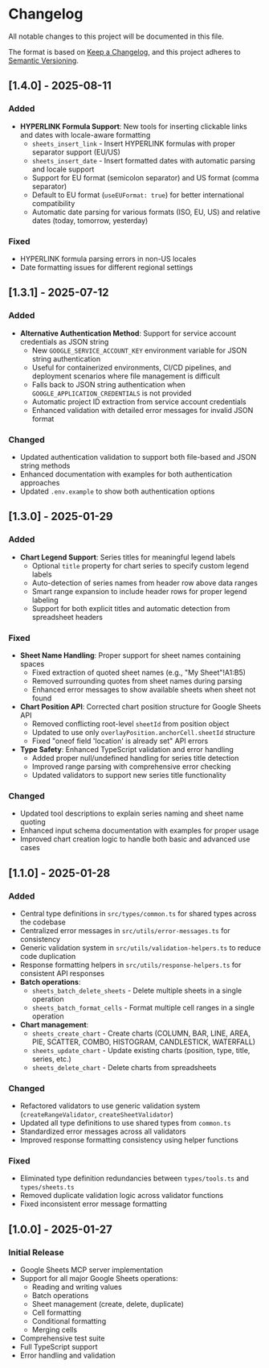 # Changelog

All notable changes to this project will be documented in this file.

The format is based on [Keep a Changelog](https://keepachangelog.com/en/1.1.0/),
and this project adheres to [Semantic Versioning](https://semver.org/spec/v2.0.0.html).

## [1.4.0] - 2025-08-11

### Added
- **HYPERLINK Formula Support**: New tools for inserting clickable links and dates with locale-aware formatting
  - `sheets_insert_link` - Insert HYPERLINK formulas with proper separator support (EU/US)
  - `sheets_insert_date` - Insert formatted dates with automatic parsing and locale support
  - Support for EU format (semicolon separator) and US format (comma separator)
  - Default to EU format (`useEUFormat: true`) for better international compatibility
  - Automatic date parsing for various formats (ISO, EU, US) and relative dates (today, tomorrow, yesterday)

### Fixed
- HYPERLINK formula parsing errors in non-US locales
- Date formatting issues for different regional settings

## [1.3.1] - 2025-07-12

### Added
- **Alternative Authentication Method**: Support for service account credentials as JSON string
  - New `GOOGLE_SERVICE_ACCOUNT_KEY` environment variable for JSON string authentication
  - Useful for containerized environments, CI/CD pipelines, and deployment scenarios where file management is difficult
  - Falls back to JSON string authentication when `GOOGLE_APPLICATION_CREDENTIALS` is not provided
  - Automatic project ID extraction from service account credentials
  - Enhanced validation with detailed error messages for invalid JSON format

### Changed
- Updated authentication validation to support both file-based and JSON string methods
- Enhanced documentation with examples for both authentication approaches
- Updated `.env.example` to show both authentication options

## [1.3.0] - 2025-01-29

### Added
- **Chart Legend Support**: Series titles for meaningful legend labels
  - Optional `title` property for chart series to specify custom legend labels
  - Auto-detection of series names from header row above data ranges
  - Smart range expansion to include header rows for proper legend labeling
  - Support for both explicit titles and automatic detection from spreadsheet headers

### Fixed
- **Sheet Name Handling**: Proper support for sheet names containing spaces
  - Fixed extraction of quoted sheet names (e.g., "My Sheet"!A1:B5) 
  - Removed surrounding quotes from sheet names during parsing
  - Enhanced error messages to show available sheets when sheet not found
- **Chart Position API**: Corrected chart position structure for Google Sheets API
  - Removed conflicting root-level `sheetId` from position object
  - Updated to use only `overlayPosition.anchorCell.sheetId` structure
  - Fixed "oneof field 'location' is already set" API errors
- **Type Safety**: Enhanced TypeScript validation and error handling
  - Added proper null/undefined handling for series title detection
  - Improved range parsing with comprehensive error checking
  - Updated validators to support new series title functionality

### Changed
- Updated tool descriptions to explain series naming and sheet name quoting
- Enhanced input schema documentation with examples for proper usage
- Improved chart creation logic to handle both basic and advanced use cases

## [1.1.0] - 2025-01-28

### Added
- Central type definitions in `src/types/common.ts` for shared types across the codebase
- Centralized error messages in `src/utils/error-messages.ts` for consistency
- Generic validation system in `src/utils/validation-helpers.ts` to reduce code duplication
- Response formatting helpers in `src/utils/response-helpers.ts` for consistent API responses
- **Batch operations**:
  - `sheets_batch_delete_sheets` - Delete multiple sheets in a single operation
  - `sheets_batch_format_cells` - Format multiple cell ranges in a single operation
- **Chart management**:
  - `sheets_create_chart` - Create charts (COLUMN, BAR, LINE, AREA, PIE, SCATTER, COMBO, HISTOGRAM, CANDLESTICK, WATERFALL)
  - `sheets_update_chart` - Update existing charts (position, type, title, series, etc.)
  - `sheets_delete_chart` - Delete charts from spreadsheets

### Changed
- Refactored validators to use generic validation system (`createRangeValidator`, `createSheetValidator`)
- Updated all type definitions to use shared types from `common.ts`
- Standardized error messages across all validators
- Improved response formatting consistency using helper functions

### Fixed
- Eliminated type definition redundancies between `types/tools.ts` and `types/sheets.ts`
- Removed duplicate validation logic across validator functions
- Fixed inconsistent error message formatting

## [1.0.0] - 2025-01-27

### Initial Release
- Google Sheets MCP server implementation
- Support for all major Google Sheets operations:
  - Reading and writing values
  - Batch operations
  - Sheet management (create, delete, duplicate)
  - Cell formatting
  - Conditional formatting
  - Merging cells
- Comprehensive test suite
- Full TypeScript support
- Error handling and validation